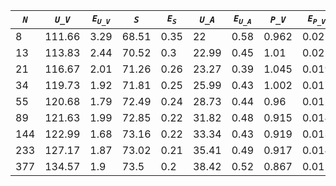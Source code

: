 ﻿| ***`N`*** | ***`U_V`*** | ***`E`<sub>`U_V`</sub>*** | ***`S`*** | ***`E`<sub>`S`</sub>*** | ***`U_A`*** | ***`E`<sub>`U_A`</sub>*** | ***`P_V`*** | ***`E`<sub>`P_V`</sub>*** | ***`P_A`*** | ***`E`<sub>`P_A`</sub>*** |
|-----------|-------------|---------------------------|-----------|-------------------------|-------------|---------------------------|-------------|---------------------------|-------------|---------------------------|
| 8         | 111.66      | 3.29                      | 68.51     | 0.35                    | 22          | 0.58                      | 0.962       | 0.022                     | 3.929       | 0.143                     |
| 13        | 113.83      | 2.44                      | 70.52     | 0.3                     | 22.99       | 0.45                      | 1.01        | 0.021                     | 3.705       | 0.081                     |
| 21        | 116.67      | 2.01                      | 71.26     | 0.26                    | 23.27       | 0.39                      | 1.045       | 0.019                     | 3.506       | 0.062                     |
| 34        | 119.73      | 1.92                      | 71.81     | 0.25                    | 25.99       | 0.43                      | 1.002       | 0.017                     | 3.136       | 0.052                     |
| 55        | 120.68      | 1.79                      | 72.49     | 0.24                    | 28.73       | 0.44                      | 0.96        | 0.015                     | 2.808       | 0.042                     |
| 89        | 121.63      | 1.99                      | 72.85     | 0.22                    | 31.82       | 0.48                      | 0.915       | 0.014                     | 2.548       | 0.039                     |
| 144       | 122.99      | 1.68                      | 73.16     | 0.22                    | 33.34       | 0.43                      | 0.919       | 0.013                     | 2.391       | 0.034                     |
| 233       | 127.17      | 1.87                      | 73.02     | 0.21                    | 35.41       | 0.49                      | 0.917       | 0.014                     | 2.265       | 0.033                     |
| 377       | 134.57      | 1.9                       | 73.5      | 0.2                     | 38.42       | 0.52                      | 0.867       | 0.012                     | 2.085       | 0.028                     |
